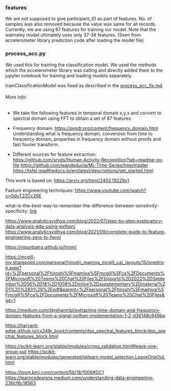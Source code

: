 ### features
We are not supposed to give participant_ID as part of features. No. of samples was also removed because the value was same for all records. Currently, we are using 67 features for training our model. Note that the walmsley model ultimately uses only 37-38 features. (Seen from accelerometer library prediction code after loading the model file)

### process_acc.py
We used this for training the classification model. We used the methods which the accelerometer library was calling and directly added them to the jupyter notebook for training and loading models separately.

trainClassificationModel was fixed as described in the [process_acc_fix.md](process_acc_fix.md).

###### More info:
- We take the following features in temporal domain x,y,x and convert to spectral domain using FFT to obtain a set of 87 features.

- Frequency domain: https://pysdr.org/content/frequency_domain.html
Understanding what is frequency domain, conversion from time to frequency domain, properties in frequency domain without proofs and fast fourier transform.

- Different sources for feature extraction:
https://github.com/srvds/Human-Activity-Recognition?tab=readme-ov-file
https://github.com/jeandeducla/ML-Time-Series/tree/master
https://tsfel.readthedocs.io/en/latest/descriptions/get_started.html

This work is based on: https://arxiv.org/html/2402.19229v1

Faeture engineering techniques: https://www.youtube.com/watch?v=GduT2ZCc26E

what-is-the-best-way-to-remember-the-difference-between-sensitivity-specificity: [link](https://stats.stackexchange.com/questions/122225/what-is-the-best-way-to-remember-the-difference-between-sensitivity-specificity)

https://www.analyticsvidhya.com/blog/2022/07/step-by-step-exploratory-data-analysis-eda-using-python/
https://www.analyticsvidhya.com/blog/2021/09/complete-guide-to-feature-engineering-zero-to-hero/

https://nipunbatra.github.io/hmm/

https://mcgill-my.sharepoint.com/personal/hiroshi_mamiya_mcgill_ca/_layouts/15/onedrive.aspx?id=%2Fpersonal%2Fhiroshi%5Fmamiya%5Fmcgill%5Fca%2FDocuments%2FMicrosoft%20Teams%20Chat%20Files%2Fbjsports%2D2022%2DSeptember%2D56%2D18%2D1008%2Dinline%2Dsupplementary%2Dmaterial%2D1%20%283%29%2Epdf&parent=%2Fpersonal%2Fhiroshi%5Fmamiya%5Fmcgill%5Fca%2FDocuments%2FMicrosoft%20Teams%20Chat%20Files&ga=1

https://medium.com/@rehanmbl/extracting-time-domain-and-frequency-domain-features-from-a-signal-python-implementation-1-2-d36148c949ba

https://harvard-edge.github.io/cs249r_book/contents/dsp_spectral_features_block/dsp_spectral_features_block.html

https://scikit-learn.org/stable/modules/cross_validation.html#leave-one-group-out
https://scikit-learn.org/stable/modules/generated/sklearn.model_selection.LeaveOneOut.html

https://bjsm.bmj.com/content/56/18/1008#DC1
https://learncsdesigns.medium.com/understanding-data-engineering-236cf6c16563